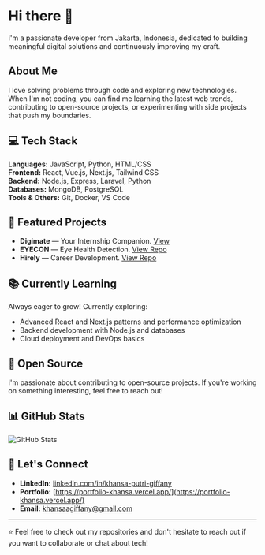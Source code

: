 # Hi there 👋
I'm a passionate developer from Jakarta, Indonesia, dedicated to building meaningful digital solutions and continuously improving my craft.

## About Me
I love solving problems through code and exploring new technologies. When I'm not coding, you can find me learning the latest web trends, contributing to open-source projects, or experimenting with side projects that push my boundaries.

## 💻 Tech Stack
**Languages:** JavaScript, Python, HTML/CSS  
**Frontend:** React, Vue.js, Next.js, Tailwind CSS  
**Backend:** Node.js, Express, Laravel, Python  
**Databases:** MongoDB, PostgreSQL  
**Tools & Others:** Git, Docker, VS Code

## 🚀 Featured Projects
- **Digimate** — Your Internship Companion. [View]([https://digimate-v2.vercel.app/])
- **EYECON** — Eye Health Detection. [View Repo](https://github.com/EYECON-Capstone)
- **Hirely** — Career Development. [View Repo](https://github.com/khansagiffany/hirely)

## 📚 Currently Learning
Always eager to grow! Currently exploring:
- Advanced React and Next.js patterns and performance optimization
- Backend development with Node.js and databases
- Cloud deployment and DevOps basics

## 🌱 Open Source
I'm passionate about contributing to open-source projects. If you're working on something interesting, feel free to reach out!

## 📊 GitHub Stats
![GitHub Stats](https://github-readme-stats.vercel.app/api?username=khansagiffany&show_icons=true&theme=dark)

## 🤝 Let's Connect
- **LinkedIn:** [linkedin.com/in/khansa-putri-giffany](https://linkedin.com/in/khansa-putri-giffany)
- **Portfolio:** [https://portfolio-khansa.vercel.app/](https://portfolio-khansa.vercel.app/)
- **Email:** khansaagiffany@gmail.com

---
⭐ Feel free to check out my repositories and don't hesitate to reach out if you want to collaborate or chat about tech!
